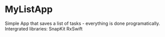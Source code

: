 # MyListApp
Simple App that saves a list of tasks - everything is done programatically.
Intergrated libraries:
SnapKit
RxSwift

